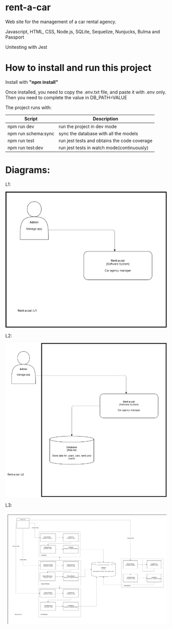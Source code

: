 # rent-a-car
Web site for the management of a car rental agency.

Javascript, HTML, CSS, Node.js, SQLite, Sequelize, Nunjucks, Bulma and Passport

Unitesting with Jest

# How to install and run this project

Install with **"npm install"**

Once installed, you need to copy the .env.txt file, and paste it with .env only. Then you need to complete the value in DB_PATH=VALUE

The project runs with:

Script | Description
------------ | -------------
npm run dev | run the project in dev mode
npm run schema:sync | sync the database with all the models
npm run test | run jest tests and obtains the code coverage
npm run test:dev | run jest tests in watch mode(continuously)

# Diagrams:

L1:

![L1](L1.png)

L2:

![L2](L2.png)

L3:

![L3](L3.png)
